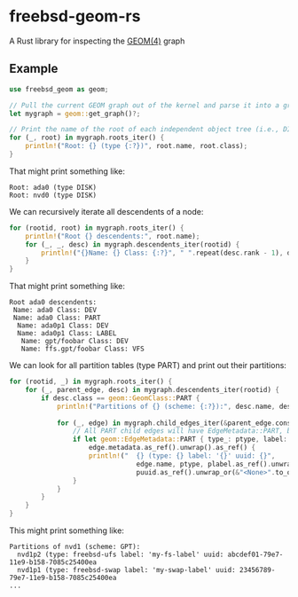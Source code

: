 # freebsd-geom-rs
A Rust library for inspecting the [GEOM(4)](https://www.freebsd.org/cgi/man.cgi?query=geom&sektion=4) graph

## Example

```rust
use freebsd_geom as geom;

// Pull the current GEOM graph out of the kernel and parse it into a graph structure.
let mygraph = geom::get_graph()?;

// Print the name of the root of each independent object tree (i.e., DISK devices).
for (_, root) in mygraph.roots_iter() {
    println!("Root: {} (type {:?})", root.name, root.class);
}
```

That might print something like:

```
Root: ada0 (type DISK)
Root: nvd0 (type DISK)
```

We can recursively iterate all descendents of a node:

```rust
for (rootid, root) in mygraph.roots_iter() {
    println!("Root {} descendents:", root.name);
    for (_, _, desc) in mygraph.descendents_iter(rootid) {
        println!("{}Name: {} Class: {:?}", " ".repeat(desc.rank - 1), desc.name, desc.class);
    }
}
```

That might print something like:

```
Root ada0 descendents:
 Name: ada0 Class: DEV
 Name: ada0 Class: PART
  Name: ada0p1 Class: DEV
  Name: ada0p1 Class: LABEL  
   Name: gpt/foobar Class: DEV
   Name: ffs.gpt/foobar Class: VFS
```

We can look for all partition tables (type PART) and print out their partitions:

```rust
for (rootid, _) in mygraph.roots_iter() {
    for (_, parent_edge, desc) in mygraph.descendents_iter(rootid) {
        if desc.class == geom::GeomClass::PART {
            println!("Partitions of {} (scheme: {:?}):", desc.name, desc.metadata.as_ref().unwrap().scheme);
            
            for (_, edge) in mygraph.child_edges_iter(&parent_edge.consumer_geom) {
                // All PART child edges will have EdgeMetadata::PART, but Rust doesn't know that.
                if let geom::EdgeMetadata::PART { type_: ptype, label: plabel, rawuuid: puuid, .. } =
                    edge.metadata.as_ref().unwrap().as_ref() {
                    println!("  {} (type: {} label: '{}' uuid: {}",
                                edge.name, ptype, plabel.as_ref().unwrap_or(&"<None>".to_owned()),
                                puuid.as_ref().unwrap_or(&"<None>".to_owned()))
                }
            }
        }
    }
}
```

This might print something like:

```
Partitions of nvd1 (scheme: GPT):
  nvd1p2 (type: freebsd-ufs label: 'my-fs-label' uuid: abcdef01-79e7-11e9-b158-7085c25400ea
  nvd1p1 (type: freebsd-swap label: 'my-swap-label' uuid: 23456789-79e7-11e9-b158-7085c25400ea
...
```
